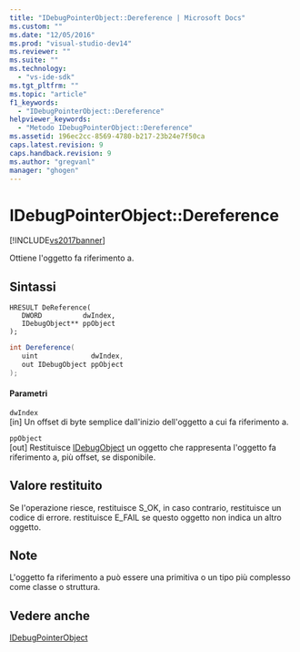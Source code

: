 ```yaml
---
title: "IDebugPointerObject::Dereference | Microsoft Docs"
ms.custom: ""
ms.date: "12/05/2016"
ms.prod: "visual-studio-dev14"
ms.reviewer: ""
ms.suite: ""
ms.technology: 
  - "vs-ide-sdk"
ms.tgt_pltfrm: ""
ms.topic: "article"
f1_keywords: 
  - "IDebugPointerObject::Dereference"
helpviewer_keywords: 
  - "Metodo IDebugPointerObject::Dereference"
ms.assetid: 196ec2cc-8569-4780-b217-23b24e7f50ca
caps.latest.revision: 9
caps.handback.revision: 9
ms.author: "gregvanl"
manager: "ghogen"
---
```

# IDebugPointerObject::Dereference
[!INCLUDE[vs2017banner](../../../code-quality/includes/vs2017banner.md)]

Ottiene l'oggetto fa riferimento a.  
  
## Sintassi  
  
```cpp#  
HRESULT DeReference(   
   DWORD          dwIndex,  
   IDebugObject** ppObject  
);  
```  
  
```c#  
int Dereference(  
   uint             dwIndex,   
   out IDebugObject ppObject  
);  
```  
  
#### Parametri  
 `dwIndex`  
 \[in\]  Un offset di byte semplice dall'inizio dell'oggetto a cui fa riferimento a.  
  
 `ppObject`  
 \[out\]  Restituisce [IDebugObject](../../../extensibility/debugger/reference/idebugobject.md) un oggetto che rappresenta l'oggetto fa riferimento a, più offset, se disponibile.  
  
## Valore restituito  
 Se l'operazione riesce, restituisce S\_OK, in caso contrario, restituisce un codice di errore.  restituisce E\_FAIL se questo oggetto non indica un altro oggetto.  
  
## Note  
 L'oggetto fa riferimento a può essere una primitiva o un tipo più complesso come classe o struttura.  
  
## Vedere anche  
 [IDebugPointerObject](../../../extensibility/debugger/reference/idebugpointerobject.md)